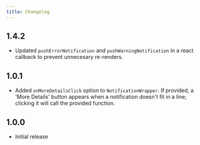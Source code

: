 ```yaml
---
title: Changelog
---
```


## 1.4.2
-   Updated `pushErrorNotification` and `pushWarningNotification` in a react callback to prevent unnecesary re-renders.

## 1.0.1

-   Added `onMoreDetailsClick` option to `NotificationWrapper`. If provided, a 'More Details' button appears when a notification doesn't fit in a line; clicking it will call the provided function.

## 1.0.0

-   Initial release
